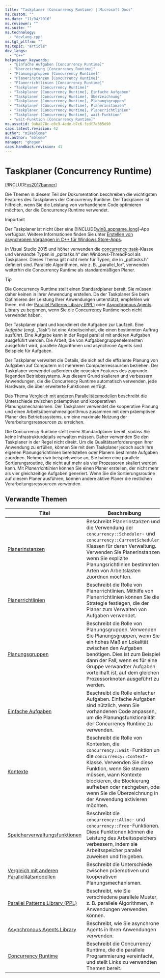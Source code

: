```yaml
---
title: "Taskplaner (Concurrency Runtime) | Microsoft Docs"
ms.custom: ""
ms.date: "11/04/2016"
ms.reviewer: ""
ms.suite: ""
ms.technology: 
  - "devlang-cpp"
ms.tgt_pltfrm: ""
ms.topic: "article"
dev_langs: 
  - "C++"
helpviewer_keywords: 
  - "Einfache Aufgaben [Concurrency Runtime]"
  - "Überzeichnung [Concurrency Runtime]"
  - "Planungsgruppen [Concurrency Runtime]"
  - "Planerinstanzen [Concurrency Runtime]"
  - "Planerrichtlinien [Concurrency Runtime]"
  - "Taskplaner [Concurrency Runtime]"
  - "Taskplaner [Concurrency Runtime], Einfache Aufgaben"
  - "Taskplaner [Concurrency Runtime], Überzeichnung"
  - "Taskplaner [Concurrency Runtime], Planungsgruppen"
  - "Taskplaner [Concurrency Runtime], Planerinstanzen"
  - "Taskplaner [Concurrency Runtime], Planerrichtlinien"
  - "Taskplaner [Concurrency Runtime], wait-Funktion"
  - "wait-Funktion [Concurrency Runtime]"
ms.assetid: 9aba278c-e0c9-4ede-b7c6-fedf7a365d90
caps.latest.revision: 42
author: "mikeblome"
ms.author: "mblome"
manager: "ghogen"
caps.handback.revision: 41
---
```

# Taskplaner (Concurrency Runtime)
[!INCLUDE[vs2017banner](../../assembler/inline/includes/vs2017banner.md)]

Die Themen in diesem Teil der Dokumentation beschreiben die wichtigsten Features des Taskplaners der Concurrency Runtime.  Der Taskplaner ist hilfreich, wenn Sie die Leistung von vorhandenem Code optimieren möchten, der die Concurrency Runtime verwendet.  
  
> [!IMPORTANT]
>  Der Taskplaner ist nicht über eine [!INCLUDE[win8_appname_long](../../build/includes/win8_appname_long_md.md)]\-App verfügbar.  Weitere Informationen finden Sie unter [Erstellen von asynchronen Vorgängen in C\+\+ für Windows Store\-Apps](../../parallel/concrt/creating-asynchronous-operations-in-cpp-for-windows-store-apps.md).  
>   
>  In Visual Studio 2015 und höher verwenden die [concurrency::task](../../parallel/concrt/reference/task-class-concurrency-runtime.md)\-Klasse und verwandte Typen in „ppltasks.h“ den Windows\-ThreadPool als Taskplaner.  Dieses Thema gilt nicht mehr für Typen, die in „ppltasks.h“ definiert sind.  Parallele Algorithmen, wie z. B. „parallel\_for“, verwenden weiterhin die Concurrency Runtime als standardmäßigen Planer.  
  
> [!TIP]
>  Die Concurrency Runtime stellt einen Standardplaner bereit. Sie müssen daher keinen in Ihrer Anwendung erstellen.  Da der Taskplaner Sie beim Optimieren der Leistung Ihrer Anwendungen unterstützt, empfehlen wir Ihnen, mit der [Parallel Patterns Library \(PPL\)](../../parallel/concrt/parallel-patterns-library-ppl.md) oder [Asynchronous Agents Library](../../parallel/concrt/asynchronous-agents-library.md) zu beginnen, wenn Sie die Concurrency Runtime noch nicht verwendet haben.  
  
 Der Taskplaner plant und koordiniert die Aufgaben zur Laufzeit.  Eine *Aufgabe* \(engl. „Task“\) ist eine Arbeitseinheit, die einen bestimmten Auftrag ausführt.  Eine Aufgabe kann in der Regel parallel mit anderen Aufgaben ausgeführt werden.  Die Arbeit, die von Aufgabengruppenelementen ausgeführt wird, parallele Algorithmen und asynchrone Agents sind Beispiele für Aufgaben.  
  
 Der Taskplaner verwaltet die Details, die sich auf die effiziente Planung von Aufgaben auf Computern mit mehreren Computerressourcen beziehen.  Der Taskplaner verwendet außerdem die neuesten Features des zugrunde liegenden Betriebssystems.  Aus diesem Grund skalieren und verbessern Anwendungen, die die Concurrency Runtime automatisch verwenden, jede Hardware, die über erweiterte Funktionen verfügt.  
  
 Das Thema [Vergleich mit anderen Parallelitätsmodellen](../../parallel/concrt/comparing-the-concurrency-runtime-to-other-concurrency-models.md) beschreibt die Unterschiede zwischen präemptiven und kooperativen Planungsmechanismen.  Der Taskplaner verwendet die kooperative Planung und einen Arbeitsübernahmealgorithmus zusammen mit dem präemptiven Planer des Betriebssystems, um eine maximale Nutzung der Verarbeitungsressourcen zu erreichen.  
  
 Die Concurrency Runtime stellt einen Standardplaner bereit, sodass Sie keine Infrastrukturdetails verwalten müssen.  Daher verwenden Sie den Taskplaner in der Regel nicht direkt.  Um die Qualitätsanforderungen Ihrer Anwendung zu erfüllen, können Sie mit dem Taskplaner jedoch auch Ihre eigenen Planungsrichtlinien bereitstellen oder Planern bestimmte Aufgaben zuordnen.  Nehmen wir beispielsweise an, Sie haben eine parallele Sortierungsroutine, die nicht auf mehr als vier Prozessoren skaliert werden kann.  Mit *Planerrichtlinien* können Sie einen Planer erstellen, der nicht mehr als vier gleichzeitige Aufgaben generiert.  Wenn Sie die Sortierungsroutine auf diesem Planer ausführen, können andere aktive Planer die restlichen Verarbeitungsressourcen verwenden.  
  
## Verwandte Themen  
  
|Titel|Beschreibung|  
|-----------|------------------|  
|[Planerinstanzen](../../parallel/concrt/scheduler-instances.md)|Beschreibt Planerinstanzen und die Verwendung der `concurrency::Scheduler`\- und `concurrency::CurrentScheduler`\-Klassen für deren Verwaltung.  Verwenden Sie Planerinstanzen, wenn Sie explizite Planungsrichtlinien bestimmten Arten von Arbeitslasten zuordnen möchten.|  
|[Planerrichtlinien](../../parallel/concrt/scheduler-policies.md)|Beschreibt die Rolle von Planerrichtlinien.  Mithilfe von Planerrichtlinien können Sie die Strategie festlegen, die der Planer zum Verwalten von Aufgaben verwendet.|  
|[Planungsgruppen](../../parallel/concrt/schedule-groups.md)|Beschreibt die Rolle von Planungsgruppen.  Verwenden Sie Planungsgruppen, wenn Sie ein hohes Maß an Lokalität zwischen den Aufgaben benötigen. Dies ist zum Beispiel dann der Fall, wenn es für eine Gruppe verwandter Aufgaben vorteilhaft ist, auf dem gleichen Prozessorknoten ausgeführt zu werden.|  
|[Einfache Aufgaben](../../parallel/concrt/lightweight-tasks.md)|Beschreibt die Rolle einfacher Aufgaben.  Einfache Aufgaben sind nützlich, wenn Sie vorhandenen Code anpassen, um die Planungsfunktionalität der Concurrency Runtime zu verwenden.|  
|[Kontexte](../../parallel/concrt/contexts.md)|Beschreibt die Rolle von Kontexten, die `concurrency::wait`\-Funktion und die `concurrency::Context`\-Klasse.  Verwenden Sie diese Funktion, wenn Sie steuern müssen, wann Kontexte blockieren, die Blockierung aufheben oder nachgeben, oder wenn Sie die Überzeichnung in der Anwendung aktivieren möchten.|  
|[Speicherverwaltungsfunktionen](../../parallel/concrt/memory-management-functions.md)|Beschreibt die `concurrency::Alloc`\- und `concurrency::Free`\-Funktionen.  Diese Funktionen können die Leistung des Arbeitsspeichers verbessern, indem sie Arbeitsspeicher parallel zuweisen und freigeben.|  
|[Vergleich mit anderen Parallelitätsmodellen](../../parallel/concrt/comparing-the-concurrency-runtime-to-other-concurrency-models.md)|Beschreibt die Unterschiede zwischen präemptiven und kooperativen Planungsmechanismen.|  
|[Parallel Patterns Library \(PPL\)](../../parallel/concrt/parallel-patterns-library-ppl.md)|Beschreibt, wie Sie verschiedene parallele Muster, z. B. parallele Algorithmen, in Anwendungen verwenden können.|  
|[Asynchronous Agents Library](../../parallel/concrt/asynchronous-agents-library.md)|Beschreibt, wie Sie asynchrone Agents in Ihren Anwendungen verwenden.|  
|[Concurrency Runtime](../../parallel/concrt/concurrency-runtime.md)|Beschreibt die Concurrency Runtime, die die parallele Programmierung vereinfacht, und stellt Links zu verwandten Themen bereit.|